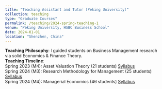 ```yaml
---
title: "Teaching Assistant and Tutor (Peking University)"
collection: teaching
type: "Graduate Courses"
permalink: /teaching/2024-spring-teaching-1
venue: "Peking University, HSBC Business School"
date: 2024-01-01
location: "Shenzhen, China"
---
```

**Teaching Philosophy**: I guided students on Business Management research via solid Economics & Finance Theory.    
**Teaching Timeline**:  
Spring 2023 (M4): Asset Valuation Theory (21 students) [Syllabus](https://drive.google.com/file/d/1AQKSSbE_y4mJbR11x8UQ7ka314fVLiCz/view?usp=sharing)  
Spring 2024 (M3): Research Methodology for Management (25 students) [Syllabus](https://drive.google.com/file/d/1iW-m5b95z2Gqt9SUIO4JoBFm1-7ILq7X/view?usp=sharing)    
Spring 2024 (M4): Managerial Economics (46 students) [Syllabus](https://drive.google.com/file/d/1d9VDWIlptBVzswXZg0rqOY622VQ24PVj/view?usp=sharing)  

